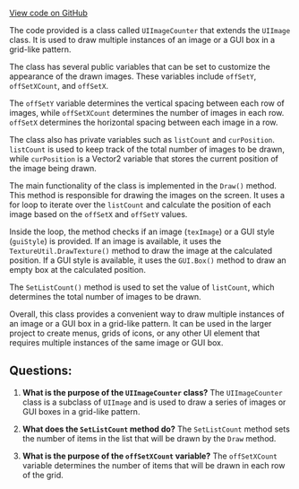 [View code on GitHub](https://github.com/TieHaxJan/Brick-Force/Assembly-CSharp\UIImageCounter.cs)

The code provided is a class called `UIImageCounter` that extends the `UIImage` class. It is used to draw multiple instances of an image or a GUI box in a grid-like pattern.

The class has several public variables that can be set to customize the appearance of the drawn images. These variables include `offSetY`, `offSetXCount`, and `offSetX`. 

The `offSetY` variable determines the vertical spacing between each row of images, while `offSetXCount` determines the number of images in each row. `offSetX` determines the horizontal spacing between each image in a row.

The class also has private variables such as `listCount` and `curPosition`. `listCount` is used to keep track of the total number of images to be drawn, while `curPosition` is a Vector2 variable that stores the current position of the image being drawn.

The main functionality of the class is implemented in the `Draw()` method. This method is responsible for drawing the images on the screen. It uses a for loop to iterate over the `listCount` and calculate the position of each image based on the `offSetX` and `offSetY` values.

Inside the loop, the method checks if an image (`texImage`) or a GUI style (`guiStyle`) is provided. If an image is available, it uses the `TextureUtil.DrawTexture()` method to draw the image at the calculated position. If a GUI style is available, it uses the `GUI.Box()` method to draw an empty box at the calculated position.

The `SetListCount()` method is used to set the value of `listCount`, which determines the total number of images to be drawn.

Overall, this class provides a convenient way to draw multiple instances of an image or a GUI box in a grid-like pattern. It can be used in the larger project to create menus, grids of icons, or any other UI element that requires multiple instances of the same image or GUI box.
## Questions: 
 1. **What is the purpose of the `UIImageCounter` class?**
The `UIImageCounter` class is a subclass of `UIImage` and is used to draw a series of images or GUI boxes in a grid-like pattern.

2. **What does the `SetListCount` method do?**
The `SetListCount` method sets the number of items in the list that will be drawn by the `Draw` method.

3. **What is the purpose of the `offSetXCount` variable?**
The `offSetXCount` variable determines the number of items that will be drawn in each row of the grid.